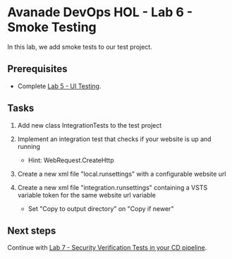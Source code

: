 # Avanade DevOps HOL - Lab 6 - Smoke Testing

In this lab, we add smoke tests to our test project.

## Prerequisites

- Complete [Lab 5 - UI Testing](lab-5-ui-testing.md).

## Tasks

1. Add new class IntegrationTests to the test project

1. Implement an integration test that checks if your website is up and running
   - Hint: WebRequest.CreateHttp

1. Create a new xml file "local.runsettings" with a configurable website url

1. Create a new xml file "integration.runsettings" containing a VSTS variable token for the same website url variable
   - Set "Copy to output directory" on "Copy if newer"

## Next steps

Continue with [Lab 7 - Security Verification Tests in your CD pipeline](lab-7-security-verification-tests.md).